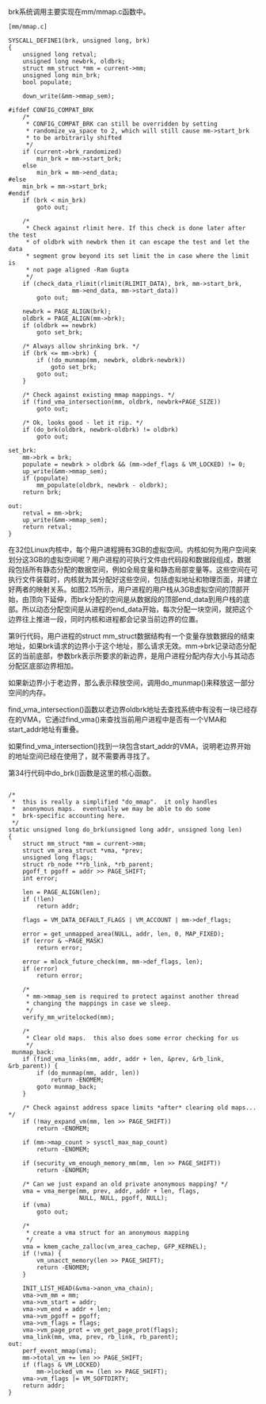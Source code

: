 brk系统调用主要实现在mm/mmap.c函数中。

```
[mm/mmap.c]

SYSCALL_DEFINE1(brk, unsigned long, brk)
{
	unsigned long retval;
	unsigned long newbrk, oldbrk;
	struct mm_struct *mm = current->mm;
	unsigned long min_brk;
	bool populate;

	down_write(&mm->mmap_sem);

#ifdef CONFIG_COMPAT_BRK
	/*
	 * CONFIG_COMPAT_BRK can still be overridden by setting
	 * randomize_va_space to 2, which will still cause mm->start_brk
	 * to be arbitrarily shifted
	 */
	if (current->brk_randomized)
		min_brk = mm->start_brk;
	else
		min_brk = mm->end_data;
#else
	min_brk = mm->start_brk;
#endif
	if (brk < min_brk)
		goto out;

	/*
	 * Check against rlimit here. If this check is done later after the test
	 * of oldbrk with newbrk then it can escape the test and let the data
	 * segment grow beyond its set limit the in case where the limit is
	 * not page aligned -Ram Gupta
	 */
	if (check_data_rlimit(rlimit(RLIMIT_DATA), brk, mm->start_brk,
			      mm->end_data, mm->start_data))
		goto out;

	newbrk = PAGE_ALIGN(brk);
	oldbrk = PAGE_ALIGN(mm->brk);
	if (oldbrk == newbrk)
		goto set_brk;

	/* Always allow shrinking brk. */
	if (brk <= mm->brk) {
		if (!do_munmap(mm, newbrk, oldbrk-newbrk))
			goto set_brk;
		goto out;
	}

	/* Check against existing mmap mappings. */
	if (find_vma_intersection(mm, oldbrk, newbrk+PAGE_SIZE))
		goto out;

	/* Ok, looks good - let it rip. */
	if (do_brk(oldbrk, newbrk-oldbrk) != oldbrk)
		goto out;

set_brk:
	mm->brk = brk;
	populate = newbrk > oldbrk && (mm->def_flags & VM_LOCKED) != 0;
	up_write(&mm->mmap_sem);
	if (populate)
		mm_populate(oldbrk, newbrk - oldbrk);
	return brk;

out:
	retval = mm->brk;
	up_write(&mm->mmap_sem);
	return retval;
}
```



在32位Linux内核中，每个用户进程拥有3GB的虚拟空间。内核如何为用户空间来划分这3GB的虚拟空间呢？用户进程的可执行文件由代码段和数据段组成，数据段包括所有静态分配的数据空间，例如全局变量和静态局部变量等。这些空间在可执行文件装载时，内核就为其分配好这些空间，包括虚拟地址和物理页面，并建立好两者的映射关系。如图2.15所示，用户进程的用户栈从3GB虚拟空间的顶部开始，由顶向下延伸，而brk分配的空间是从数据段的顶部end_data到用户栈的底部。所以动态分配空间是从进程的end_data开始，每次分配一块空间，就把这个边界往上推进一段，同时内核和进程都会记录当前边界的位置。

第9行代码，用户进程的struct mm_struct数据结构有一个变量存放数据段的结束地址，如果brk请求的边界小于这个地址，那么请求无效。mm->brk记录动态分配区的当前底部，参数brk表示所要求的新边界，是用户进程分配内存大小与其动态分配区底部边界相加。

如果新边界小于老边界，那么表示释放空间，调用do_munmap()来释放这一部分空间的内存。

find_vma_intersection()函数以老边界oldbrk地址去查找系统中有没有一块已经存在的VMA，它通过find_vma()来查找当前用户进程中是否有一个VMA和start_addr地址有重叠。

如果find_vma_intersection()找到一块包含start_addr的VMA，说明老边界开始的地址空间已经在使用了，就不需要再寻找了。

第34行代码中do_brk()函数是这里的核心函数。

```

/*
 *  this is really a simplified "do_mmap".  it only handles
 *  anonymous maps.  eventually we may be able to do some
 *  brk-specific accounting here.
 */
static unsigned long do_brk(unsigned long addr, unsigned long len)
{
	struct mm_struct *mm = current->mm;
	struct vm_area_struct *vma, *prev;
	unsigned long flags;
	struct rb_node **rb_link, *rb_parent;
	pgoff_t pgoff = addr >> PAGE_SHIFT;
	int error;

	len = PAGE_ALIGN(len);
	if (!len)
		return addr;

	flags = VM_DATA_DEFAULT_FLAGS | VM_ACCOUNT | mm->def_flags;

	error = get_unmapped_area(NULL, addr, len, 0, MAP_FIXED);
	if (error & ~PAGE_MASK)
		return error;

	error = mlock_future_check(mm, mm->def_flags, len);
	if (error)
		return error;

	/*
	 * mm->mmap_sem is required to protect against another thread
	 * changing the mappings in case we sleep.
	 */
	verify_mm_writelocked(mm);

	/*
	 * Clear old maps.  this also does some error checking for us
	 */
 munmap_back:
	if (find_vma_links(mm, addr, addr + len, &prev, &rb_link, &rb_parent)) {
		if (do_munmap(mm, addr, len))
			return -ENOMEM;
		goto munmap_back;
	}

	/* Check against address space limits *after* clearing old maps... */
	if (!may_expand_vm(mm, len >> PAGE_SHIFT))
		return -ENOMEM;

	if (mm->map_count > sysctl_max_map_count)
		return -ENOMEM;

	if (security_vm_enough_memory_mm(mm, len >> PAGE_SHIFT))
		return -ENOMEM;

	/* Can we just expand an old private anonymous mapping? */
	vma = vma_merge(mm, prev, addr, addr + len, flags,
					NULL, NULL, pgoff, NULL);
	if (vma)
		goto out;

	/*
	 * create a vma struct for an anonymous mapping
	 */
	vma = kmem_cache_zalloc(vm_area_cachep, GFP_KERNEL);
	if (!vma) {
		vm_unacct_memory(len >> PAGE_SHIFT);
		return -ENOMEM;
	}

	INIT_LIST_HEAD(&vma->anon_vma_chain);
	vma->vm_mm = mm;
	vma->vm_start = addr;
	vma->vm_end = addr + len;
	vma->vm_pgoff = pgoff;
	vma->vm_flags = flags;
	vma->vm_page_prot = vm_get_page_prot(flags);
	vma_link(mm, vma, prev, rb_link, rb_parent);
out:
	perf_event_mmap(vma);
	mm->total_vm += len >> PAGE_SHIFT;
	if (flags & VM_LOCKED)
		mm->locked_vm += (len >> PAGE_SHIFT);
	vma->vm_flags |= VM_SOFTDIRTY;
	return addr;
}

```



